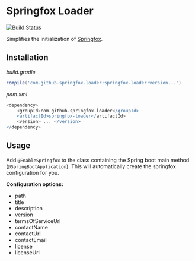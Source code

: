 # Springfox Loader

[![Build Status](https://travis-ci.org/jarlehansen/springfox-loader.svg?branch=master)](https://travis-ci.org/jarlehansen/springfox-loader)

Simplifies the initialization of [Springfox](http://springfox.io/).

## Installation

_build.gradle_
```groovy
compile('com.github.springfox.loader:springfox-loader:version...')
```

_pom.xml_
```groovy
<dependency>
    <groupId>com.github.springfox.loader</groupId>
    <artifactId>springfox-loader</artifactId>
    <version> ... </version>
</dependency>
```

## Usage

Add `@EnableSpringfox` to the class containing the Spring boot main method (`@SpringBootApplication`).
This will automatically create the springfox configuration for you.

__Configuration options:__
* path
* title
* description
* version
* termsOfServiceUrl
* contactName
* contactUrl
* contactEmail
* license
* licenseUrl